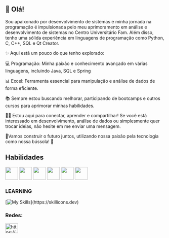 ## 👋 Olá!

Sou apaixonado por desenvolvimento de sistemas e minha jornada na programação é impulsionada pelo meu aprimoramento em análise e desenvolvimento de sistemas no Centro Universitário Fam. Além disso, tenho uma sólida experiência em linguagens de programação como Python, C, C++, SQL e Qt Creator.

✨ Aqui está um pouco do que tenho explorado:

💻 Programação: Minha paixão e conhecimento avançado em várias linguagens, incluindo Java, SQL e Spring

📊 Excel: Ferramenta essencial para manipulação e análise de dados de forma eficiente.

📚 Sempre estou buscando melhorar, participando de bootcamps e outros cursos para aprimorar minhas habilidades.

🤜🤛 Estou aqui para conectar, aprender e compartilhar! Se você está interessado em desenvolvimento, análise de dados ou simplesmente quer trocar ideias, não hesite em me enviar uma mensagem.

💫Vamos construir o futuro juntos, utilizando nossa paixão pela tecnologia como nossa bússola! 🚀

## Habilidades 
 <img width= "40" height= "40" src="https://cdn.jsdelivr.net/gh/devicons/devicon@latest/icons/python/python-original.svg" /> <img width= "40" height= "40" 
  src="https://cdn.jsdelivr.net/gh/devicons/devicon@latest/icons/azuresqldatabase/azuresqldatabase-original.svg" /> <img width= "40" height= "40" src="https://cdn.jsdelivr.net/gh/devicons/devicon@latest/icons/cplusplus/cplusplus-original.svg" /> <img width= "40" height= "40" src="https://cdn.jsdelivr.net/gh/devicons/devicon@latest/icons/c/c-original.svg" />
<img width= "40" height= "40" src="https://cdn.jsdelivr.net/gh/devicons/devicon@latest/icons/git/git-original-wordmark.svg" />  <img width= "40" height= "40" src="https://cdn.jsdelivr.net/gh/devicons/devicon@latest/icons/qt/qt-original.svg" />
          
### LEARNING

[![My Skills](https://skillicons.dev/icons?i=java,javascript,cs,react,)](https://skillicons.dev)                    
    
          
 
 </p>

### Redes:
<p align="left">
<a href="https://linkedin.com/in/https://www.linkedin.com/in/vinicius-camargo/" target="blank"><img align="center" src="https://raw.githubusercontent.com/rahuldkjain/github-profile-readme-generator/master/src/images/icons/Social/linked-in-alt.svg" alt="https://www.linkedin.com/in/vinicius-camargo/" height="30" width="40" /></a>
</p>
